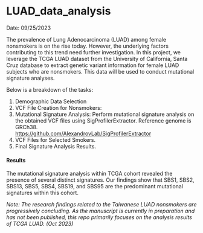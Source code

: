 # LUAD_data_analysis  

Date: 09/25/2023

The prevalence of Lung Adenocarcinoma (LUAD) among female nonsmokers is on the rise today. However, the underlying factors contributing to this trend need further investigation. In this project, we leverage the TCGA LUAD dataset from the University of California, Santa Cruz database to extract genetic variant information for female LUAD subjects who are nonsmokers. This data will be used to conduct mutational signature analyses.  

Below is a breakdown of the tasks:
 
1. Demographic Data Selection 
2. VCF File Creation for Nonsmokers:
3. Mutational Signature Analysis:
Perform mutational signature analysis on the obtained VCF files using SigProfilerExtractor. Reference genome is GRCh38.  
https://github.com/AlexandrovLab/SigProfilerExtractor
4. VCF Files for Selected Smokers.
5. Final Signature Analysis Results.

#### Results
The mutational signature analysis within TCGA cohort revealed the presence of several distinct signatures. Our findings show that SBS1, SBS2, SBS13, SBS5, SBS4, SBS19, and SBS95 are the predominant mutational signatures within this cohort.
  
  *Note: The research findings related to the Taiwanese LUAD nonsmokers are progressively concluding. As the manuscript is currently in preparation and has not been published, this repo primarily focuses on the analysis results of TCGA LUAD. (Oct 2023)*
